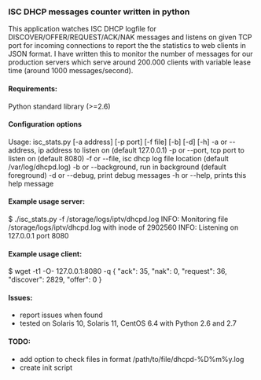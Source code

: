 ### ISC DHCP messages counter written in python

This application watches ISC DHCP logfile for DISCOVER/OFFER/REQUEST/ACK/NAK messages
and listens on given TCP port for incoming connections to report the the statistics to
web clients in JSON format.
I have written this to monitor the number of messages for our production servers which serve
around 200.000 clients with variable lease time (around 1000 messages/second).

#### Requirements:

Python standard library (>=2.6)


#### Configuration options

Usage: isc_stats.py [-a address] [-p port] [-f file] [-b] [-d] [-h]
	-a or --address, ip address to listen on (default 127.0.0.1)
	-p or --port, tcp port to listen on (default 8080)
	-f or --file, isc dhcp log file location (default /var/log/dhcpd.log)
	-b or --background, run in background (default foreground)
	-d or --debug, print debug messages
	-h or --help, prints this help message


#### Example usage server:


$ ./isc_stats.py -f /storage/logs/iptv/dhcpd.log
INFO: Monitoring file /storage/logs/iptv/dhcpd.log with inode of 2902560
INFO: Listening on 127.0.0.1 port 8080


#### Example usage client:

$ wget -t1  -O- 127.0.0.1:8080 -q
{
    "ack": 35,
    "nak": 0,
    "request": 36,
    "discover": 2829,
    "offer": 0
}


#### Issues:

* report issues when found
* tested on Solaris 10, Solaris 11, CentOS 6.4 with Python 2.6 and 2.7


#### TODO:

* add option to check files in format /path/to/file/dhcpd-%D%m%y.log
* create init script 
